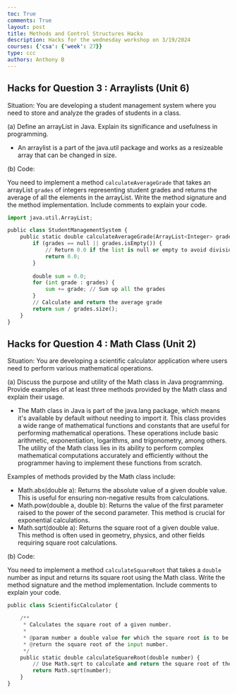 ```yaml
---
toc: True
comments: True
layout: post
title: Methods and Control Structures Hacks
description: Hacks for the wednesday workshop on 3/19/2024
courses: {'csa': {'week': 27}}
type: ccc
authors: Anthony B
---
```


## Hacks for Question 3 : Arraylists (Unit 6)

Situation: You are developing a student management system where you need to store and analyze the grades of students in a class.

(a) Define an arrayList in Java. Explain its significance and usefulness in programming.

- An arraylist is a part of the java.util package and works as a resizeable array that can be changed in size.

(b) Code:

You need to implement a method `calculateAverageGrade` that takes an arrayList `grades` of integers representing student grades and returns the average of all the elements in the arrayList. Write the method signature and the method implementation. Include comments to explain your code.




```python
import java.util.ArrayList;

public class StudentManagementSystem {
    public static double calculateAverageGrade(ArrayList<Integer> grades) {
        if (grades == null || grades.isEmpty()) {
            // Return 0.0 if the list is null or empty to avoid division by zero
            return 0.0;
        }
        
        double sum = 0.0;
        for (int grade : grades) {
            sum += grade; // Sum up all the grades
        }
        // Calculate and return the average grade
        return sum / grades.size();
    }
}

```

## Hacks for Question 4 : Math Class (Unit 2)

Situation: You are developing a scientific calculator application where users need to perform various mathematical operations.

(a) Discuss the purpose and utility of the Math class in Java programming. Provide examples of at least three methods provided by the Math class and explain their usage.

- The Math class in Java is part of the java.lang package, which means it's available by default without needing to import it. This class provides a wide range of mathematical functions and constants that are useful for performing mathematical operations. These operations include basic arithmetic, exponentiation, logarithms, and trigonometry, among others. The utility of the Math class lies in its ability to perform complex mathematical computations accurately and efficiently without the programmer having to implement these functions from scratch.

Examples of methods provided by the Math class include:

- Math.abs(double a): Returns the absolute value of a given double value. This is useful for ensuring non-negative results from calculations.
- Math.pow(double a, double b): Returns the value of the first parameter raised to the power of the second parameter. This method is crucial for exponential calculations.
- Math.sqrt(double a): Returns the square root of a given double value. This method is often used in geometry, physics, and other fields requiring square root calculations.

(b) Code:

You need to implement a method `calculateSquareRoot` that takes a `double` number as input and returns its square root using the Math class. Write the method signature and the method implementation. Include comments to explain your code.



```python
public class ScientificCalculator {

    /**
     * Calculates the square root of a given number.
     * 
     * @param number a double value for which the square root is to be calculated.
     * @return the square root of the input number.
     */
    public static double calculateSquareRoot(double number) {
        // Use Math.sqrt to calculate and return the square root of the input number
        return Math.sqrt(number);
    }
}

```
